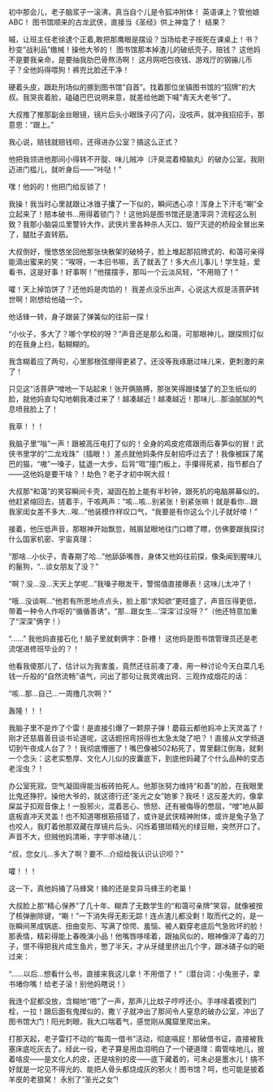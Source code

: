初中那会儿，老子脑浆子一滚沸，真当自个儿是令狐冲附体！ 英语课上？管他娘ABC！ 图书馆顺来的古龙武侠，直接当《圣经》供上神龛了！ 结果？

嘁，让班主任老徐逮个正着,敢把那鹰眼是摆设？当场给老子按死在课桌上！书？秒变“战利品”缴械！操他大爷的！ 图书馆那本掉渣儿的破纸壳子，赔钱？ 这他妈不是要我亲命，是要抽我肋巴骨熬汤啊！ 这月网吧包夜钱、游戏厅的钢镚儿币子？全他妈得喂狗！裤兜比脸还干净！

硬着头皮，跟赴刑场似的挪到图书馆“自首”。找着那位坐镇图书馆的“招牌”的大叔。我哭丧着脸，磕磕巴巴说明来意，就差给他跪下喊“青天大老爷”了。

大叔推了推那副金丝眼镜，镜片后头小眼珠子闪了闪，没吱声，就冲我招招手，那意思：“跟上。”

我心说，赔钱就赔钱呗，还得进办公室？搞这么正式？

他把我领进他那间小得转不开腚、味儿贼冲（汗臭混着樟脑丸）的破办公室。我刚迈进门槛儿，就听身后——“咔哒！”

嘿！他妈的！他把门给反锁了！

我操！我当时心里就跟让冰锥子攮了一下似的，瞬间透心凉！浑身上下汗毛“唰”全立起来了！赔本破书…用得着锁门？！这他妈是图书馆还是渣滓洞？流程这么别致？我那小脑袋瓜里警铃大作，武侠片里各种杀人灭口、毁尸灭迹的桥段全冒出来了，腿肚子直转筋。

大叔倒好，慢悠悠坐回他那张快散架的破椅子，脸上堆起那招牌式的、和蔼可亲得能滴出蜜来的笑：“唉呀，一本旧书嘛，丢了就丢了！多大点儿事儿！学生娃，爱看书，这是好事！好事啊！”他摆摆手，那叫一个云淡风轻，“不用赔了！”

嚯！天上掉馅饼了？还他妈是肉馅的！ 我差点没乐出声，心说这大叔是活菩萨转世啊！刚想给他磕一个。

他话锋一转，身子跟装了弹簧似的往前一探！

“小伙子，多大了？哪个学校的呀？”声音还是那么和蔼，可那眼神儿，跟探照灯似的在我身上扫，黏糊糊的。

我含糊着应了两句，心里那根弦绷得更紧了。还没等我琢磨过味儿来，更刺激的来了！

只见这“活菩萨”噌地一下站起来！张开俩胳膊，那张笑得跟揉皱了的卫生纸似的脸，就他妈直勾勾地朝我凑过来了！越凑越近！越凑越近！那味儿…那油腻腻的气息喷我脸上了！

我草！！！

我脑子里“嗡”一声！跟被高压电打了似的！全身的鸡皮疙瘩跟雨后春笋似的冒！武侠书里学的“二龙戏珠”（插眼！）差点就他妈条件反射招呼过去了！我像被踩了尾巴的猫，“嗷”一嗓子，猛退一大步，后背“哐”撞门板上，手攥得死紧，指节都白了——这他妈是要干啥？！劫色？老子才初中啊大叔！

大叔那“和蔼”的笑容瞬间卡壳，凝固在脸上能有半秒钟，跟死机的电脑屏幕似的。他赶紧缩回去，搓着手，干咳两声：“咳…咳…别紧张！别紧张嘛！就是看你…跟我家闺女差不多大…唉…”他装模作样叹口气，“我要是有你这么个儿子就好喽！”

接着，他压低声音，那眼神开始飘忽，贼眉鼠眼地往门口瞟了瞟，仿佛要跟我探讨什么国家机密、宇宙真理：

“那啥…小伙子，青春期了哈…”他舔舔嘴唇，身体又他妈往前探，像条闻到腥味儿的鬣狗，“…谈女朋友了没？”

“啊？没…没…天天上学呢…”我嗓子眼发干，警惕值直接爆表！这味儿太冲了！

“哦…没谈啊…”他若有所思地点点头，脸上那“求知欲”更旺盛了，声音压得更低，带着一种令人作呕的“循循善诱”，“那…跟女生…‘深深’过没呀？”（他还特意加重了“深深”俩字！）

“……” 我他妈直接石化！脑子里就剩俩字：卧槽！ 这他妈是图书馆管理员还是老流氓进修班毕业的？！

他看我傻那儿了，估计以为我害羞，竟然还往前凑了凑，用一种讨论今天白菜几毛钱一斤般的“自然流畅”语气，问出了那句让我灵魂出窍、三观炸成烟花的话：

“咳…那…自己…一周撸几次啊？”

轰隆！！！

我脑子里不是炸了个雷！是直接引爆了一颗原子弹！蘑菇云都他妈冲上天灵盖了！刚才还慈眉善目谈书论道呢，这话题拐弯拐得也太急太陡了吧？！直接从文学频道切到午夜成人台了？！我彻底懵圈了！嘴巴像被502粘死了，胃里翻江倒海，就剩一个念头：这老实憨厚、文化人儿似的皮囊底下，到底他妈藏了个什么品种的变态老淫虫？！

办公室死寂。空气凝固得能当板砖拍死人。他那张努力维持“和善”的脸，在我眼里比鬼还狰狞。操他大爷的，就这德行还“圣光之女”她爹？我呸！这反差大的，像拿屎盆子扣观音像上！一股邪火，混着恶心、愤怒、还有被侮辱的憋屈，“噌”地从脚底板直冲天灵盖！也不知道哪根筋搭错了，或许是武侠精神附体，或许是兔子急了也咬人，我盯着他那双藏在厚镜片后头、闪烁着猥琐精光的绿豆眼，突然开口了。声音不大，但贼他妈清晰，字字带冰碴儿：

“叔，您女儿…多大了啊？要不…介绍给我认识认识呗？”

嚯！！！

这一下，真他妈捅了马蜂窝！捅的还是变异马蜂王的老巢！

大叔脸上那“精心保养”了几十年、糊弄了无数学生的“和蔼可亲牌”笑容，就像被按了核弹删除键，“唰！”一下消失得无影无踪！连点渣儿都没剩！取而代之的，是一张瞬间黑成锅底、扭曲变形、写满了惊愕、羞恼、被人戳穿老底后气急败坏的脸！那表情，精彩得能上春晚演小品！他嘴唇哆嗦着，跟抽风似的，眼神像淬了毒的刀子，恨不得把我片成生鱼片，憋了半天，才从牙缝里挤出几个字，跟冰碴子似的砸过来：

“……以后…想看什么书，直接来我这儿拿！不用借了！”（潜台词：小兔崽子，拿书堵你嘴！给老子滚！别他妈瞎说！）

我连个屁都没放，含糊地“嗯”了一声，那声儿比蚊子哼哼还小。手哆嗦着摸到门栓，一拉！跟后面有鬼撵似的，撒丫子就冲出了那间令人窒息的破办公室，冲出了图书馆大门！阳光刺眼，我大口喘着气，感觉刚从魔窟里爬出来。

打那天起，老子雷打不动的“每周一借书”活动，彻底嗝屁！那破借书证，直接被我塞床底吃灰去了。经此一役，老子算是用血泪明白了一个硬道理：甭管啥地儿，披着啥皮——是文化人的皮，还是啥别的皮——底下藏着的，可未必是墨水儿！搞不好就是一坨见不得光的、能把人骨头都烧成灰的邪火！图书馆？呵，也可能是披着羊皮的老狼窝！ 永别了“圣光之女”!
